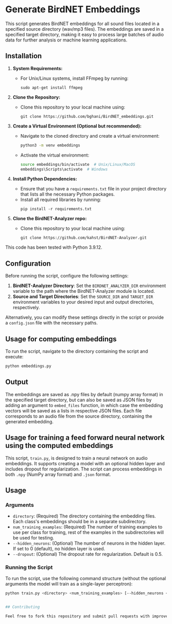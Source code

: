 # Generate BirdNET Embeddings

This script generates BirdNET embeddings for all sound files located in a specified source directory (wav/mp3 files). The embeddings are saved in a specified target directory, making it easy to process large batches of audio data for further analysis or machine learning applications.


## Installation

1. **System Requirements:**
   - For Unix/Linux systems, install FFmpeg by running:
     ```
     sudo apt-get install ffmpeg
     ```

2. **Clone the Repository:**
   - Clone this repository to your local machine using:
     ```
     git clone https://github.com/bghani/BirdNET_embeddings.git
     ```

3. **Create a Virtual Environment (Optional but recommended):**
   - Navigate to the cloned directory and create a virtual environment:
     ```bash
     python3 -m venv embeddings
     ```
   - Activate the virtual environment:
     ```bash
     source embeddings/bin/activate  # Unix/Linux/MacOS
     embeddings\Scripts\activate  # Windows
     ```

4. **Install Python Dependencies:**
   - Ensure that you have a `requirements.txt` file in your project directory that lists all the necessary Python packages.
   - Install all required libraries by running:
     ```
     pip install -r requirements.txt
     ```

5. **Clone the BirdNET-Analyzer repo:**
   - Clone this repository to your local machine using:
     ```
     git clone https://github.com/kahst/BirdNET-Analyzer.git
     ```

This code has been tested with Python 3.9.12.

## Configuration

Before running the script, configure the following settings:

1. **BirdNET-Analyzer Directory**: Set the `BIRDNET_ANALYZER_DIR` environment variable to the path where the BirdNET-Analyzer module is located.
2. **Source and Target Directories**: Set the `SOURCE_DIR` and `TARGET_DIR` environment variables to your desired input and output directories, respectively.

Alternatively, you can modify these settings directly in the script or provide a `config.json` file with the necessary paths.

## Usage for computing embeddings

To run the script, navigate to the directory containing the script and execute:

```bash
python embeddings.py
 ```

## Output 

The embeddings are saved as .npy files by default (numpy array format) in the specified target directory, but can also be saved as JSON files by adding an argument to `embed_files` function, in which case the embedding vectors will be saved as a lists in respective JSON files. Each file corresponds to an audio file from the source directory, containing the generated embedding.

## Usage for training a feed forward neural network using the computed embeddings

This script, `train.py`, is designed to train a neural network on audio embeddings. It supports creating a model with an optional hidden layer and includes dropout for regularization. The script can process embeddings in both `.npy` (NumPy array format) and `.json` format. 

## Usage

### Arguments
- `directory`: (Required) The directory containing the embedding files. Each class's embeddings should be in a separate subdirectory.
- `num_training_examples`: (Required) The number of training examples to use per class for training, rest of the examples in the subdirectories will be used for testing.
- `--hidden_neurons`: (Optional) The number of neurons in the hidden layer. If set to 0 (default), no hidden layer is used.
- `--dropout`: (Optional) The dropout rate for regularization. Default is 0.5.

### Running the Script
To run the script, use the following command structure (without the optional arguments the model will train as a single-layer perceptron):

```bash
python train.py <directory> <num_training_examples> [--hidden_neurons <hidden_neurons>] [--dropout <dropout_rate>]


## Contributing

Feel free to fork this repository and submit pull requests with improvements or report any issues you encounter.